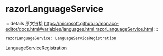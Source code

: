 # razorLanguageService
        
::: details 原文链接
https://microsoft.github.io/monaco-editor/docs.html#variables/languages.html.razorLanguageService.html
:::

```ts
razorLanguageService: LanguageServiceRegistration
```

[LanguageServiceRegistration](/api/languages/html/LanguageServiceRegistration.md)